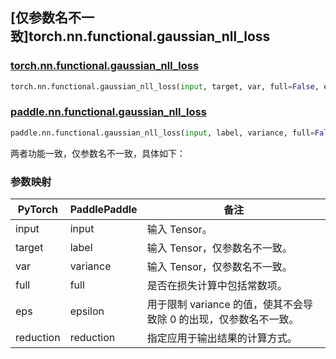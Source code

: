 ## [仅参数名不一致]torch.nn.functional.gaussian_nll_loss

### [torch.nn.functional.gaussian_nll_loss](https://pytorch.org/docs/stable/generated/torch.nn.functional.gaussian_nll_loss.html#torch.nn.functional.gaussian_nll_loss)

```python
torch.nn.functional.gaussian_nll_loss(input, target, var, full=False, eps=1e-06, reduction='mean')
```

### [paddle.nn.functional.gaussian_nll_loss](https://www.paddlepaddle.org.cn/documentation/docs/zh/develop/api/paddle/nn/functional/gaussian_nll_loss_cn.html#gaussian-nll-loss)

```python
paddle.nn.functional.gaussian_nll_loss(input, label, variance, full=False, epsilon=1e-6, reduction='mean', name=None)
```

两者功能一致，仅参数名不一致，具体如下：

### 参数映射

| PyTorch   | PaddlePaddle | 备注                                                              |
| --------- | ------------ | ----------------------------------------------------------------- |
| input     | input        | 输入 Tensor。                                                     |
| target    | label        | 输入 Tensor，仅参数名不一致。                                     |
| var       | variance     | 输入 Tensor，仅参数名不一致。                                     |
| full      | full         | 是否在损失计算中包括常数项。                                      |
| eps       | epsilon      | 用于限制 variance 的值，使其不会导致除 0 的出现，仅参数名不一致。 |
| reduction | reduction    | 指定应用于输出结果的计算方式。                                    |
